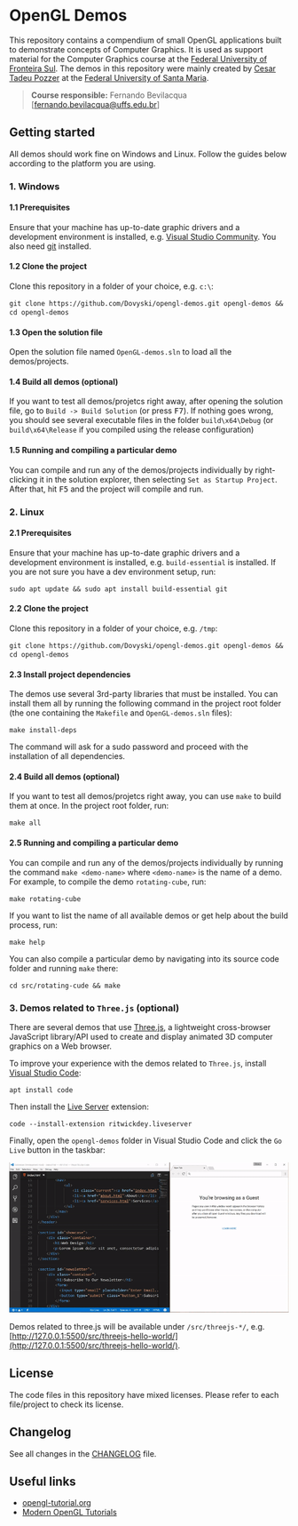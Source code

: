 # OpenGL Demos

This repository contains a compendium of small OpenGL applications built to demonstrate concepts of Computer Graphics. It is used as support material for the Computer Graphics course at the [Federal University of Fronteira Sul](https://www.uffs.edu.br). The demos in this repository were mainly created by [Cesar Tadeu Pozzer](http://www-usr.inf.ufsm.br/~pozzer/) at the [Federal University of Santa Maria](https://www.ufsm.br).

> **Course responsible:** Fernando Bevilacqua [fernando.bevilacqua@uffs.edu.br]

## Getting started

All demos should work fine on Windows and Linux. Follow the guides below according to the platform you are using.

### 1. Windows
#### 1.1 Prerequisites

Ensure that your machine has up-to-date graphic drivers and a development environment is installed, e.g. [Visual Studio Community](https://visualstudio.microsoft.com/). You also need [git](https://gitforwindows.org/) installed.

#### 1.2 Clone the project

Clone this repository in a folder of your choice, e.g. `c:\`:

```
git clone https://github.com/Dovyski/opengl-demos.git opengl-demos && cd opengl-demos
```
#### 1.3 Open the solution file

Open the solution file named `OpenGL-demos.sln` to load all the demos/projects.

#### 1.4 Build all demos (optional)

If you want to test all demos/projetcs right away, after opening the solution file, go to `Build -> Build Solution` (or press <kbd>F7</kbd>). If nothing goes wrong, you should see several executable files in the folder `build\x64\Debug` (or `build\x64\Release` if you compiled using the release configuration)

#### 1.5 Running and compiling a particular demo

You can compile and run any of the demos/projects individually by right-clicking it in the solution explorer, then selecting `Set as Startup Project`. After that, hit <kbd>F5</kbd> and the project will compile and run.

### 2. Linux

#### 2.1 Prerequisites

Ensure that your machine has up-to-date graphic drivers and a development environment is installed, e.g. `build-essential` is installed. If you are not sure you have a dev environment setup, run:

```
sudo apt update && sudo apt install build-essential git
```

#### 2.2 Clone the project

Clone this repository in a folder of your choice, e.g. `/tmp`:

```
git clone https://github.com/Dovyski/opengl-demos.git opengl-demos && cd opengl-demos
```

#### 2.3 Install project dependencies

The demos use several 3rd-party libraries that must be installed. You can install them all by running the following command in the project root folder (the one containing the `Makefile` and `OpenGL-demos.sln` files):

```
make install-deps
```

The command will ask for a sudo password and proceed with the installation of all dependencies.

#### 2.4 Build all demos (optional)

If you want to test all demos/projetcs right away, you can use `make` to build them at once. In the project root folder, run:

```
make all
```

#### 2.5 Running and compiling a particular demo

You can compile and run any of the demos/projects individually by running the command `make <demo-name>` where `<demo-name>` is the name of a demo. For example, to compile the demo `rotating-cube`, run:

```
make rotating-cube
```

If you want to list the name of all available demos or get help about the build process, run:

```
make help
```

You can also compile a particular demo by navigating into its source code folder and running `make` there:

```
cd src/rotating-cude && make
```

### 3. Demos related to `Three.js` (optional)

There are several demos that use [Three.js](https://threejs.org), a lightweight cross-browser JavaScript library/API used to create and display animated 3D computer graphics on a Web browser.

To improve your experience with the demos related to `Three.js`, install [Visual Studio Code](https://code.visualstudio.com):

```
apt install code
```

Then install the [Live Server](https://marketplace.visualstudio.com/items?itemName=ritwickdey.LiveServer) extension:

```
code --install-extension ritwickdey.liveserver
```

Finally, open the `opengl-demos` folder in Visual Studio Code and click the `Go Live` button in the taskbar:

![Gif showing how the Go Live button in the taskbar](.github/docs/vscode-live-server-animated-demo.gif)

Demos related to three.js will be available under `/src/threejs-*/`, e.g. [http://127.0.0.1:5500/src/threejs-hello-world/](http://127.0.0.1:5500/src/threejs-hello-world/).

## License

The code files in this repository have mixed licenses. Please refer to each file/project to check its license.

## Changelog

See all changes in the [CHANGELOG](CHANGELOG.md) file.

## Useful links

* [opengl-tutorial.org](http://www.opengl-tutorial.org/)
* [Modern OpenGL Tutorials](http://ogldev.atspace.co.uk/)